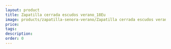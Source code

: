```yaml
---
layout: product
title: Zapatilla cerrada escudos verano_18Eu
image: products/zapatilla-senora-verano/Zapatilla cerrada escudos verano_18Eu.jpeg
price: 
tags: 
description: 
order: 0
---
```

